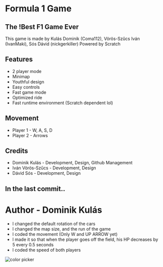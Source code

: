 # Formula 1 Game
## The !Best F1 Game Ever

This game is made by Kulás Dominik (Coma112), Vörös-Szűcs Iván (IvanMaki), Sós Dávid (nickgerkiller)
Powered by Scratch

## Features

- 2 player mode
- Minimap
- Youthful design
- Easy controls
- Fast game mode
- Optimized ride
- Fast runtime environment (Scratch dependent lol)

## Movement

- Player 1 - W, A, S, D
- Player 2 - Arrows

## Credits

- Dominik Kulás - Development, Design, Github Management
- Iván Vörös-Szűcs - Development, Design
- Dávid Sós - Development, Design

## In the last commit..
# Author - Dominik Kulás
- I changed the default rotation of the cars
- I changed the map size, and the run of the game
- I coded the movement (Only W and UP ARROW yet)
- I made it so that when the player goes off the field, his HP decreases by 5 every 0.5 seconds
- I coded the speed of both players

![color picker](https://cdn.discordapp.com/attachments/1053971560500826185/1186300833055375511/ezgif.com-crop.gif?ex=6592bfbf&is=65804abf&hm=9c2b0cf357d0eaf52b0d3f5e4add198dc200c8fb8d05d4db0c46f623704375bf&)
